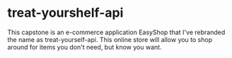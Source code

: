 # treat-yourshelf-api
This capstone is an e-commerce application EasyShop that I've rebranded the name as treat-yourself-api. This online store will allow you to shop around for items you don't need, but know you want.
